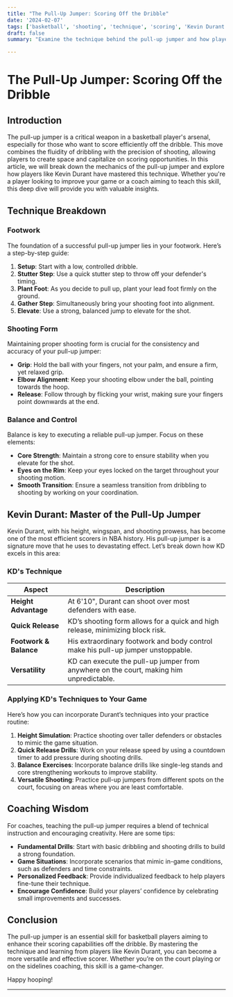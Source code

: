 ```yaml
---
title: "The Pull-Up Jumper: Scoring Off the Dribble"
date: '2024-02-07'
tags: ['basketball', 'shooting', 'technique', 'scoring', 'Kevin Durant', 'dribble', 'NBA', 'player tips', 'coaching wisdom']
draft: false
summary: "Examine the technique behind the pull-up jumper and how players like Kevin Durant utilize it to score efficiently off the dribble."

---
```


# The Pull-Up Jumper: Scoring Off the Dribble

## Introduction

The pull-up jumper is a critical weapon in a basketball player's arsenal, especially for those who want to score efficiently off the dribble. This move combines the fluidity of dribbling with the precision of shooting, allowing players to create space and capitalize on scoring opportunities. In this article, we will break down the mechanics of the pull-up jumper and explore how players like Kevin Durant have mastered this technique. Whether you're a player looking to improve your game or a coach aiming to teach this skill, this deep dive will provide you with valuable insights.

## Technique Breakdown

### Footwork

The foundation of a successful pull-up jumper lies in your footwork. Here’s a step-by-step guide:

1. **Setup**: Start with a low, controlled dribble.
2. **Stutter Step**: Use a quick stutter step to throw off your defender's timing.
3. **Plant Foot**: As you decide to pull up, plant your lead foot firmly on the ground.
4. **Gather Step**: Simultaneously bring your shooting foot into alignment.
5. **Elevate**: Use a strong, balanced jump to elevate for the shot.

### Shooting Form

Maintaining proper shooting form is crucial for the consistency and accuracy of your pull-up jumper:

- **Grip**: Hold the ball with your fingers, not your palm, and ensure a firm, yet relaxed grip.
- **Elbow Alignment**: Keep your shooting elbow under the ball, pointing towards the hoop.
- **Release**: Follow through by flicking your wrist, making sure your fingers point downwards at the end.

### Balance and Control

Balance is key to executing a reliable pull-up jumper. Focus on these elements:

- **Core Strength**: Maintain a strong core to ensure stability when you elevate for the shot.
- **Eyes on the Rim**: Keep your eyes locked on the target throughout your shooting motion.
- **Smooth Transition**: Ensure a seamless transition from dribbling to shooting by working on your coordination.

## Kevin Durant: Master of the Pull-Up Jumper

Kevin Durant, with his height, wingspan, and shooting prowess, has become one of the most efficient scorers in NBA history. His pull-up jumper is a signature move that he uses to devastating effect. Let’s break down how KD excels in this area:

### KD's Technique

| Aspect          | Description                                                                 |
|-----------------|-----------------------------------------------------------------------------|
| **Height Advantage** | At 6'10", Durant can shoot over most defenders with ease.                 |
| **Quick Release**    | KD’s shooting form allows for a quick and high release, minimizing block risk.     |
| **Footwork & Balance** | His extraordinary footwork and body control make his pull-up jumper unstoppable.     |
| **Versatility**       | KD can execute the pull-up jumper from anywhere on the court, making him unpredictable. |

### Applying KD's Techniques to Your Game

Here’s how you can incorporate Durant’s techniques into your practice routine:

1. **Height Simulation**: Practice shooting over taller defenders or obstacles to mimic the game situation.
2. **Quick Release Drills**: Work on your release speed by using a countdown timer to add pressure during shooting drills.
3. **Balance Exercises**: Incorporate balance drills like single-leg stands and core strengthening workouts to improve stability.
4. **Versatile Shooting**: Practice pull-up jumpers from different spots on the court, focusing on areas where you are least comfortable.

## Coaching Wisdom

For coaches, teaching the pull-up jumper requires a blend of technical instruction and encouraging creativity. Here are some tips:

- **Fundamental Drills**: Start with basic dribbling and shooting drills to build a strong foundation.
- **Game Situations**: Incorporate scenarios that mimic in-game conditions, such as defenders and time constraints.
- **Personalized Feedback**: Provide individualized feedback to help players fine-tune their technique.
- **Encourage Confidence**: Build your players’ confidence by celebrating small improvements and successes.

## Conclusion

The pull-up jumper is an essential skill for basketball players aiming to enhance their scoring capabilities off the dribble. By mastering the technique and learning from players like Kevin Durant, you can become a more versatile and effective scorer. Whether you’re on the court playing or on the sidelines coaching, this skill is a game-changer.

Happy hooping!

---